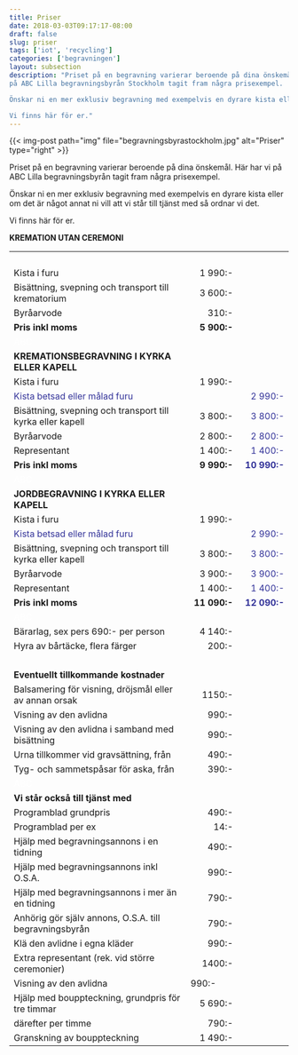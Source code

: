 ```yaml
---
title: Priser
date: 2018-03-03T09:17:17-08:00
draft: false
slug: priser
tags: ['iot', 'recycling']
categories: ['begravningen']
layout: subsection
description: "Priset på en begravning varierar beroende på dina önskemål. Här har vi
på ABC Lilla begravningsbyrån Stockholm tagit fram några prisexempel.

Önskar ni en mer exklusiv begravning med exempelvis en dyrare kista eller om det är något annat ni vill att vi står till tjänst med så ordnar vi det.

Vi finns här för er."
---
```



{{< img-post
    path="img" file="begravningsbyrastockholm.jpg"
    alt="Priser" type="right" >}}

Priset på en begravning varierar beroende på dina önskemål. Här har vi
på ABC Lilla begravningsbyrån tagit fram några prisexempel.

Önskar ni en mer exklusiv begravning med exempelvis en dyrare kista eller om det är något annat ni vill att vi står till tjänst med så ordnar vi det.

Vi finns här för er.


<table class="table">
<tbody>
<tr>
<td"><strong>KREMATION UTAN CEREMONI</strong></td>
<td style="width: 76px;"> </td>
<td style="width: 77px;"> </td>
</tr>
<tr>
<td>Kista i furu</td>
<td style="width: 76px;" align="right">1 990:-</td>
<td style="width: 77px;" align="right"> </td>
</tr>
<tr>
<td>Bisättning, svepning och transport till krematorium</td>
<td style="width: 76px;" align="right">3 600:-</td>
<td style="width: 77px;"> </td>
</tr>
<tr>
<td>Byråarvode</td>
<td style="width: 76px;" align="right">310:-</td>
<td style="width: 77px;"> </td>
</tr>
<tr>
<td><strong>Pris inkl moms</strong></td>
<td style="width: 76px;" align="right"><strong>5 900:-</strong></td>
<td style="width: 77px;"> </td>
</tr>
<tr>
<td><span style="color: #ffffff;">ABC</span></td>
<td style="width: 76px;"> </td>
<td style="width: 77px;"> </td>
</tr>
<tr>
<td><strong>KREMATIONSBEGRAVNING I KYRKA ELLER KAPELL</strong></td>
<td style="width: 76px;"> </td>
<td style="width: 77px;"> </td>
</tr>
<tr>
<td>Kista i furu</td>
<td style="width: 76px;" align="right">1 990:-</td>
<td style="width: 77px;"> </td>
</tr>
<tr>
<td><span style="color: #333399;">Kista betsad eller målad furu</span></td>
<td style="width: 76px;"> </td>
<td style="width: 77px;" align="right"><span style="color: #333399;">2 990:-</span></td>
</tr>
<tr>
<td>Bisättning, svepning och transport till kyrka eller kapell</td>
<td style="width: 76px;" align="right">3 800:-</td>
<td style="width: 77px;" align="right"><span style="color: #333399;">3 800:-</span></td>
</tr>
<tr>
<td>Byråarvode</td>
<td style="width: 76px;" align="right">2 800:-</td>
<td style="width: 77px;" align="right"><span style="color: #333399;">2 800:-</span></td>
</tr>
<tr>
<td>Representant</td>
<td style="width: 76px;" align="right">1 400:-</td>
<td style="width: 77px;" align="right"><span style="color: #333399;">1 400:-</span></td>
</tr>
<tr>
<td><strong>Pris inkl moms</strong></td>
<td style="width: 76px;" align="right"><strong>9 990:-</strong></td>
<td style="width: 77px;" align="right"><strong><span style="color: #333399;">10 990:-</span></strong></td>
</tr>
<tr>
<td><span style="color: #ffffff;">ABC</span></td>
<td style="width: 76px;"> </td>
<td style="width: 77px;"> </td>
</tr>
<tr>
<td><strong>JORDBEGRAVNING I KYRKA ELLER KAPELL</strong></td>
<td style="width: 76px;"> </td>
<td style="width: 77px;"> </td>
</tr>
<tr>
<td>Kista i furu</td>
<td style="width: 76px;" align="right">1 990:-</td>
<td style="width: 77px;"> </td>
</tr>
<tr>
<td><span style="color: #333399;">Kista betsad eller målad furu</span></td>
<td style="width: 76px;"> </td>
<td style="width: 77px;" align="right"><span style="color: #333399;">2 990:-</span></td>
</tr>
<tr>
<td>Bisättning, svepning och transport till kyrka eller kapell</td>
<td style="width: 76px;" align="right">3 800:-</td>
<td style="width: 77px;" align="right"><span style="color: #333399;">3 800:-</span></td>
</tr>
<tr>
<td>Byråarvode</td>
<td style="width: 76px;" align="right">3 900:-</td>
<td style="width: 77px;" align="right"><span style="color: #333399;">3 900:-</span></td>
</tr>
<tr>
<td>Representant</td>
<td style="width: 76px;" align="right">1 400:-</td>
<td style="width: 77px;" align="right"><span style="color: #333399;">1 400:-</span></td>
</tr>
<tr>
<td style="width: 305px;" align="left" valign="top"><strong>Pris inkl moms<br /></strong></td>
<td style="width: 76px;" align="right" valign="top"><strong>11 090:-</strong></td>
<td style="width: 77px;" align="right" valign="top"><span style="color: #333399;"><strong>12 090:-</strong></span></td>
</tr>
<tr>
<td><span style="color: #ffffff;">ABC</span></td>
<td style="width: 76px;"> </td>
<td style="width: 77px;"> </td>
</tr>
<tr>
<td style="width: 305px;" align="left" valign="top">Bärarlag, sex pers 690:- per person</td>
<td style="width: 76px;" align="right" valign="top">4 140:-</td>
<td style="width: 77px;"> </td>
</tr>
<tr>
<td style="width: 305px;" align="left" valign="top">Hyra av bårtäcke, flera färger</td>
<td style="width: 76px;" align="right" valign="top">200:-</td>
<td style="width: 77px;"> </td>
</tr>
<tr>
<td> </td>
<td style="width: 76px;"> </td>
<td style="width: 77px;"> </td>
</tr>
<tr>
<td><strong>Eventuellt tillkommande kostnader</strong></td>
<td style="width: 76px;"> </td>
<td style="width: 77px;"> </td>
</tr>
<tr>
<td>Balsamering för visning, dröjsmål eller av annan orsak</td>
<td style="width: 76px;" align="right">1150:-</td>
<td style="width: 77px;"> </td>
</tr>
<tr>
<td>Visning av den avlidna</td>
<td style="width: 76px;" align="right">990:-</td>
<td style="width: 77px;"> </td>
</tr>
<tr>
<td>Visning av den avlidna i samband med bisättning</td>
<td style="width: 76px;" align="right">990:-</td>
<td style="width: 77px;"> </td>
</tr>
<tr>
<td style="width: 305px;" align="left" valign="top">Urna tillkommer vid gravsättning, från</td>
<td style="width: 76px;" align="right" valign="top">490:-</td>
<td style="width: 77px;"> </td>
</tr>
<tr>
<td style="width: 305px;" align="left" valign="top">Tyg- och sammetspåsar för aska, från</td>
<td style="width: 76px;" align="right" valign="top">390:-</td>
<td style="width: 77px;"> </td>
</tr>
<tr>
<td><span style="color: #ffffff;">ABC</span></td>
<td style="width: 76px;"> </td>
<td style="width: 77px;"> </td>
</tr>
<tr>
<td><strong>Vi står också till tjänst med</strong></td>
<td style="width: 76px;"> </td>
<td style="width: 77px;"> </td>
</tr>
<tr>
<td>Programblad grundpris</td>
<td style="width: 76px;" align="right">490:-</td>
<td style="width: 77px;"> </td>
</tr>
<tr>
<td>Programblad per ex</td>
<td style="width: 76px;" align="right">14:-</td>
<td style="width: 77px;"> </td>
</tr>
<tr>
<td>Hjälp med begravningsannons i en tidning</td>
<td style="width: 76px;" align="right">490:-</td>
<td style="width: 77px;"> </td>
</tr>
<tr>
<td>Hjälp med begravningsannons inkl O.S.A.</td>
<td style="width: 76px;" align="right">990:-</td>
<td style="width: 77px;"> </td>
</tr>
<tr>
<td>Hjälp med begravningsannons i mer än en tidning</td>
<td style="width: 76px;" align="right">790:-</td>
<td style="width: 77px;"> </td>
</tr>
<tr>
<td>Anhörig gör själv annons, O.S.A. till begravningsbyrån</td>
<td style="width: 76px;" align="right">790:-</td>
<td style="width: 77px;"> </td>
</tr>
<tr>
<td>Klä den avlidne i egna kläder</td>
<td style="width: 76px;" align="right">990:-</td>
<td style="width: 77px;"> </td>
</tr>
<tr>
<td>Extra representant (rek. vid större ceremonier)</td>
<td style="width: 76px;" align="right">1400:-</td>
<td style="width: 77px;"> </td>
</tr>
<tr>
<td>Visning av den avlidna </td>
<td style="width: 76px;">990:-</td>
<td style="width: 77px;"> </td>
</tr>
<tr>
<td>Hjälp med bouppteckning, grundpris för tre timmar</td>
<td style="width: 76px;" align="right">5 690:-</td>
<td style="width: 77px;"> </td>
</tr>
<tr>
<td>därefter per timme</td>
<td style="width: 76px;" align="right">790:-</td>
<td style="width: 77px;"> </td>
</tr>
<tr>
<td>Granskning av bouppteckning</td>
<td style="width: 76px;" align="right">1 490:-</td>
<td style="width: 77px;"> </td>
</tr>
</tbody>
</table>
